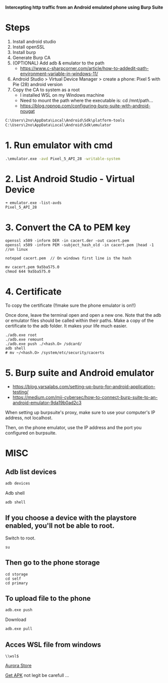 **Intercepting http traffic from an Android emulated phone using Burp Suite**

# Steps

1. Install android studio 
2. Install openSSL
3. Install burp
4. Generate Burp CA 
5. (OPTIONAL) Add adb & emulator to the path
	- https://www.c-sharpcorner.com/article/how-to-addedit-path-environment-variable-in-windows-11/
6. Android Studio > Virtual Device Manager > create a phone: Pixel 5 with Pie (28) android version
7. Copy the CA to system as a root
	- I installed WSL on my Windows machine
	- Need to mount the path where the executable is: cd /mnt/path...
	- https://blog.ropnop.com/configuring-burp-suite-with-android-nougat

```cmd
C:\Users\2no\AppData\Local\Android\Sdk\platform-tools
C:\Users\2no\AppData\Local\Android\Sdk\emulator
```

# 1. Run emulator with cmd 

```cmd
.\emulator.exe -avd Pixel_5_API_28 -writable-system
```

# 2. List Android Studio - Virtual Device

```
➜ emulator.exe -list-avds
Pixel_5_API_28
```

# 3. Convert the CA to PEM key

```
openssl x509 -inform DER -in cacert.der -out cacert.pem
openssl x509 -inform PEM -subject_hash_old -in cacert.pem |head -1 //on linux

notepad cacert.pem  // On windows first line is the hash

mv cacert.pem 9a5ba575.0
chmod 644 9a5ba575.0
```

# 4. Certificate
To copy the certificate (!!make sure the phone emulator is on!!)

Once done, leave the terminal open and open a new one.
Note that the adb or emulator files should be called within their paths.
Make a copy of the certificate to the adb folder. It makes your life much easier.

```
./adb.exe root
./adb.exe remount
./adb.exe push ./<hash.O> /sdcard/
adb shell
# mv ~/<hash.O> /system/etc/security/cacerts
```
# 5. Burp suite and Android emulator

- https://blog.yarsalabs.com/setting-up-burp-for-android-application-testing/
- https://medium.com/mii-cybersec/how-to-connect-burp-suite-to-an-android-emulator-9da19b0ad2c3

When setting up burpsuite's proxy, make sure to use your computer's IP address, not localhost. 

Then, on the phone emulator, use the IP address and the port you configured on burpsuite. 

# MISC

## Adb list devices 

```cmd
adb devices
```

Adb shell 

```cmd
adb shell
```

## If you choose a device with the playstore enabled, you'll not be able to root. 

Switch to root. 

```
su
```

## Then go to the phone storage 

```
cd storage 
cd self 
cd primary 
```

## To upload file to the phone 

```cmd
adb.exe push
```

Download 

```cmd
adb.exe pull
```

## Acces WSL file from windows 

```
\\wsl$
```


[Aurora Store](https://f-droid.org/repo/com.aurora.store_47.apk) 

[Get APK](https://apkpure.com/fr/)  not legit be carefull ...